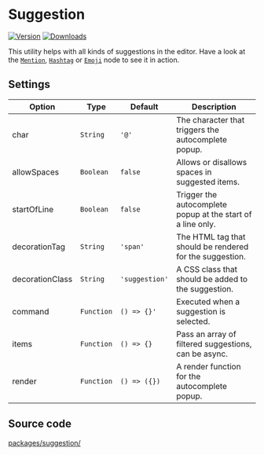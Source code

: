 # Suggestion
[![Version](https://img.shields.io/npm/v/@tiptap/suggestion.svg?label=version)](https://www.npmjs.com/package/@tiptap/suggestion)
[![Downloads](https://img.shields.io/npm/dm/@tiptap/suggestion.svg)](https://npmcharts.com/compare/@tiptap/suggestion?minimal=true)

This utility helps with all kinds of suggestions in the editor. Have a look at the [`Mention`](/api/nodes/mention), [`Hashtag`](/api/nodes/hashtag) or [`Emoji`](/api/nodes/emoji) node to see it in action.

## Settings
| Option          | Type       | Default        | Description                                                 |
| --------------- | ---------- | -------------- | ----------------------------------------------------------- |
| char            | `String`   | `'@'`          | The character that triggers the autocomplete popup.         |
| allowSpaces     | `Boolean`  | `false`        | Allows or disallows spaces in suggested items.              |
| startOfLine     | `Boolean`  | `false`        | Trigger the autocomplete popup at the start of a line only. |
| decorationTag   | `String`   | `'span'`       | The HTML tag that should be rendered for the suggestion.    |
| decorationClass | `String`   | `'suggestion'` | A CSS class that should be added to the suggestion.         |
| command         | `Function` | `() => {}'`    | Executed when a suggestion is selected.                     |
| items           | `Function` | `() => {}`     | Pass an array of filtered suggestions, can be async.        |
| render          | `Function` | `() => ({})`   | A render function for the autocomplete popup.               |

## Source code
[packages/suggestion/](https://github.com/ueberdosis/tiptap/blob/main/packages/suggestion/)


